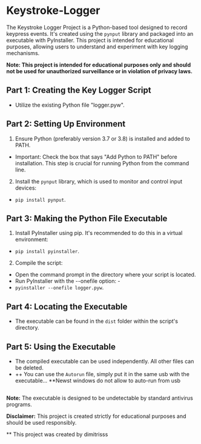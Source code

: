 # Keystroke-Logger

The Keystroke Logger Project is a Python-based tool designed to record keypress events. It's created using the `pynput` library and packaged into an executable with PyInstaller. This project is intended for educational purposes, allowing users to understand and experiment with key logging mechanisms.

**Note: This project is intended for educational purposes only and should not be used for unauthorized surveillance or in violation of privacy laws.**

## Part 1: Creating the Key Logger Script
- Utilize the existing Python file "logger.pyw".

## Part 2: Setting Up Environment
1. Ensure Python (preferably version 3.7 or 3.8) is installed and added to PATH.
-    Important: Check the box that says "Add Python to PATH" before installation. This step is crucial for running Python from the command line.
2. Install the `pynput` library, which is used to monitor and control input devices:
-   `pip install pynput`.

## Part 3: Making the Python File Executable
 1. Install PyInstaller using pip. It's recommended to do this in a virtual environment:
-  `pip install pyinstaller`.
 2. Compile the script:
  - Open the command prompt in the directory where your script is located.
  -  Run PyInstaller with the --onefile option: - 
  -  `pyinstaller --onefile logger.pyw`.

## Part 4: Locating the Executable
- The executable can be found in the `dist` folder within the script's directory.

## Part 5: Using the Executable
- The compiled executable can be used independently. All other files can be deleted.
- ++ You can use the `Autorun` file, simply put it in the same usb with the executable... **Newst windows do not allow to auto-run from usb

##
**Note:** The executable is designed to be undetectable by standard antivirus programs.

**Disclaimer:** This project is created strictly for educational purposes and should be used responsibly.

** This project was created by dimitrisss


